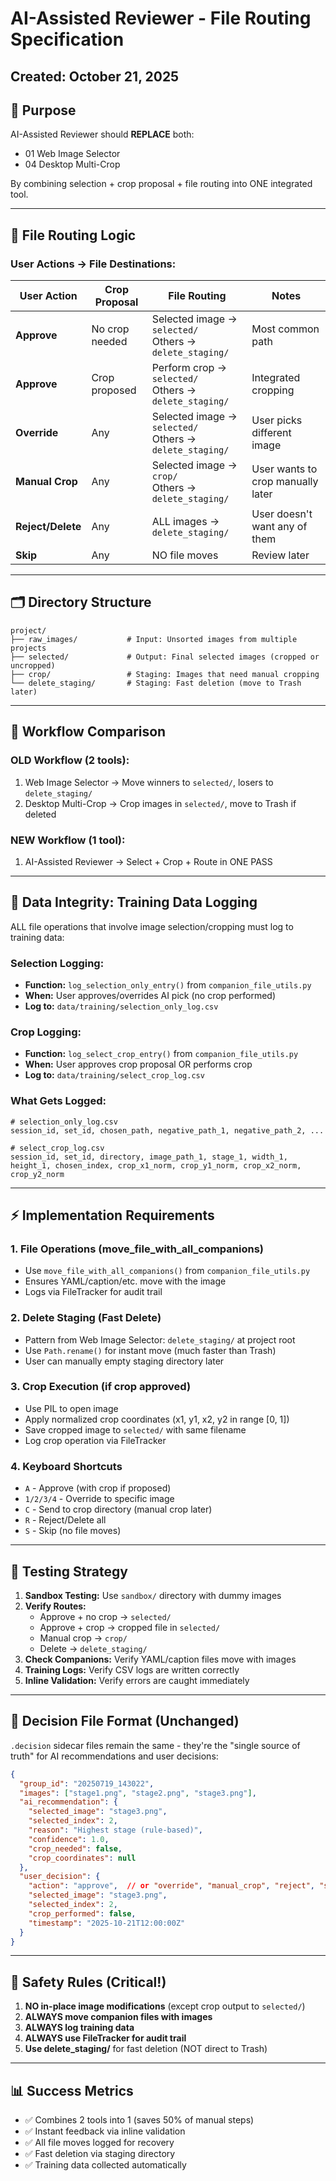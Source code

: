 # AI-Assisted Reviewer - File Routing Specification
## Created: October 21, 2025

## 🎯 **Purpose**

AI-Assisted Reviewer should **REPLACE** both:
- 01 Web Image Selector
- 04 Desktop Multi-Crop

By combining selection + crop proposal + file routing into ONE integrated tool.

---

## 📁 **File Routing Logic**

### **User Actions → File Destinations:**

| User Action | Crop Proposal | File Routing | Notes |
|------------|---------------|--------------|-------|
| **Approve** | No crop needed | Selected image → `selected/`<br>Others → `delete_staging/` | Most common path |
| **Approve** | Crop proposed | Perform crop → `selected/`<br>Others → `delete_staging/` | Integrated cropping |
| **Override** | Any | Selected image → `selected/`<br>Others → `delete_staging/` | User picks different image |
| **Manual Crop** | Any | Selected image → `crop/`<br>Others → `delete_staging/` | User wants to crop manually later |
| **Reject/Delete** | Any | ALL images → `delete_staging/` | User doesn't want any of them |
| **Skip** | Any | NO file moves | Review later |

---

## 🗂️ **Directory Structure**

```
project/
├── raw_images/           # Input: Unsorted images from multiple projects
├── selected/             # Output: Final selected images (cropped or uncropped)
├── crop/                 # Staging: Images that need manual cropping
└── delete_staging/       # Staging: Fast deletion (move to Trash later)
```

---

## 🔄 **Workflow Comparison**

### **OLD Workflow (2 tools):**
1. Web Image Selector → Move winners to `selected/`, losers to `delete_staging/`
2. Desktop Multi-Crop → Crop images in `selected/`, move to Trash if deleted

### **NEW Workflow (1 tool):**
1. AI-Assisted Reviewer → Select + Crop + Route in ONE PASS

---

## 💾 **Data Integrity: Training Data Logging**

ALL file operations that involve image selection/cropping must log to training data:

### **Selection Logging:**
- **Function:** `log_selection_only_entry()` from `companion_file_utils.py`
- **When:** User approves/overrides AI pick (no crop performed)
- **Log to:** `data/training/selection_only_log.csv`

### **Crop Logging:**
- **Function:** `log_select_crop_entry()` from `companion_file_utils.py`
- **When:** User approves crop proposal OR performs crop
- **Log to:** `data/training/select_crop_log.csv`

### **What Gets Logged:**
```csv
# selection_only_log.csv
session_id, set_id, chosen_path, negative_path_1, negative_path_2, ...

# select_crop_log.csv
session_id, set_id, directory, image_path_1, stage_1, width_1, height_1, chosen_index, crop_x1_norm, crop_y1_norm, crop_x2_norm, crop_y2_norm
```

---

## ⚡ **Implementation Requirements**

### **1. File Operations (move_file_with_all_companions)**
- Use `move_file_with_all_companions()` from `companion_file_utils.py`
- Ensures YAML/caption/etc. move with the image
- Logs via FileTracker for audit trail

### **2. Delete Staging (Fast Delete)**
- Pattern from Web Image Selector: `delete_staging/` at project root
- Use `Path.rename()` for instant move (much faster than Trash)
- User can manually empty staging directory later

### **3. Crop Execution (if crop approved)**
- Use PIL to open image
- Apply normalized crop coordinates (x1, y1, x2, y2 in range [0, 1])
- Save cropped image to `selected/` with same filename
- Log crop operation via FileTracker

### **4. Keyboard Shortcuts**
- `A` - Approve (with crop if proposed)
- `1/2/3/4` - Override to specific image
- `C` - Send to crop directory (manual crop later)
- `R` - Reject/Delete all
- `S` - Skip (no file moves)

---

## 🧪 **Testing Strategy**

1. **Sandbox Testing:** Use `sandbox/` directory with dummy images
2. **Verify Routes:**
   - Approve + no crop → `selected/`
   - Approve + crop → cropped file in `selected/`
   - Manual crop → `crop/`
   - Delete → `delete_staging/`
3. **Check Companions:** Verify YAML/caption files move with images
4. **Training Logs:** Verify CSV logs are written correctly
5. **Inline Validation:** Verify errors are caught immediately

---

## 📝 **Decision File Format (Unchanged)**

`.decision` sidecar files remain the same - they're the "single source of truth" for AI recommendations and user decisions:

```json
{
  "group_id": "20250719_143022",
  "images": ["stage1.png", "stage2.png", "stage3.png"],
  "ai_recommendation": {
    "selected_image": "stage3.png",
    "selected_index": 2,
    "reason": "Highest stage (rule-based)",
    "confidence": 1.0,
    "crop_needed": false,
    "crop_coordinates": null
  },
  "user_decision": {
    "action": "approve",  // or "override", "manual_crop", "reject", "skip"
    "selected_image": "stage3.png",
    "selected_index": 2,
    "crop_performed": false,
    "timestamp": "2025-10-21T12:00:00Z"
  }
}
```

---

## 🚨 **Safety Rules (Critical!)**

1. **NO in-place image modifications** (except crop output to `selected/`)
2. **ALWAYS move companion files with images**
3. **ALWAYS log training data**
4. **ALWAYS use FileTracker for audit trail**
5. **Use delete_staging/** for fast deletion (NOT direct to Trash)

---

## 📊 **Success Metrics**

- ✅ Combines 2 tools into 1 (saves 50% of manual steps)
- ✅ Instant feedback via inline validation
- ✅ All file moves logged for recovery
- ✅ Fast deletion via staging directory
- ✅ Training data collected automatically

